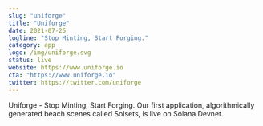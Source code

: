 ```yaml
---
slug: "uniforge"
title: "Uniforge"
date: 2021-07-25
logline: "Stop Minting, Start Forging."
category: app
logo: /img/uniforge.svg
status: live
website: https://www.uniforge.io
cta: "https://www.uniforge.io"
twitter: https://twitter.com/uniforge
---
```


Uniforge - Stop Minting, Start Forging. Our first application, algorithmically generated beach scenes called Solsets, is live on Solana Devnet.

